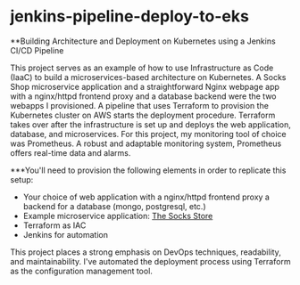 # jenkins-pipeline-deploy-to-eks

**Building Architecture and Deployment on Kubernetes using a Jenkins CI/CD Pipeline

This project serves as an example of how to use Infrastructure as Code (IaaC) to build a microservices-based architecture on Kubernetes. A Socks Shop microservice application and a straightforward Nginx webpage app with a nginx/httpd frontend proxy and a database backend were the two webapps I provisioned. A pipeline that uses Terraform to provision the Kubernetes cluster on AWS starts the deployment procedure. Terraform takes over after the infrastructure is set up and deploys the web application, database, and microservices. For this project, my monitoring tool of choice was Prometheus. A robust and adaptable monitoring system, Prometheus offers real-time data and alarms.


***You'll need to provision the following elements in order to replicate this setup:

- Your choice of web application with a nginx/httpd frontend proxy
a backend for a database (mongo, postgresql, etc.)
- Example microservice application: [The Socks Store](https://microservices-demo.github.io/)
- Terraform as IAC
- Jenkins for automation

This project places a strong emphasis on DevOps techniques, readability, and maintainability. I've automated the deployment process using Terraform as the configuration management tool.
